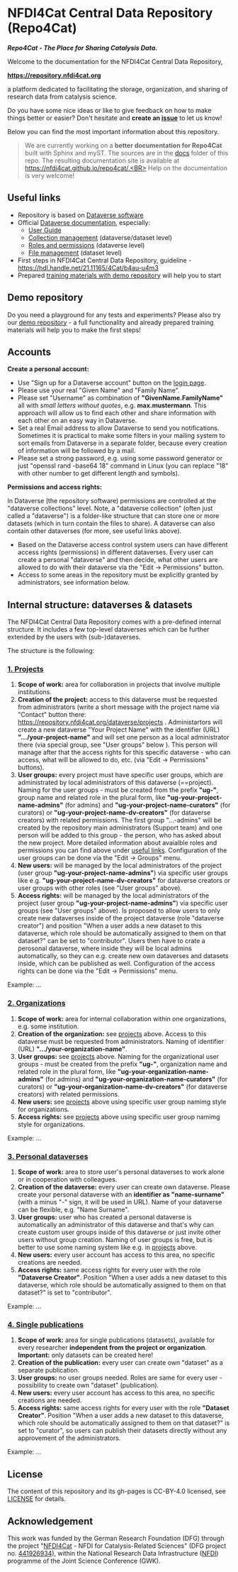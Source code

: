 # NFDI4Cat Central Data Repository (Repo4Cat)

***Repo4Cat - The Place for Sharing Catalysis Data.***

Welcome to the documentation for the NFDI4Cat Central Data Repository,

**https://repository.nfdi4cat.org**

a platform dedicated to facilitating the storage, organization, and sharing of research data from catalysis science.

Do you have some nice ideas or like to give feedback on how to make things better or easier?
Don't hesitate and **create an [issue](https://github.com/nfdi4cat/repo4cat/issues)** to let us know!

Below you can find the most important information about this repository.

> We are currently working on a **better documentation for Repo4Cat** built with Sphinx and myST. 
> The sources are in the [docs](/docs) folder of this repo. 
> The resulting documentation site is available at https://nfdi4cat.github.io/repo4cat/.<BR>
> Help on the documentation is very welcome!

## Useful links

* Repository is based on [Dataverse software](https://dataverse.org)
* Official [Dataverse documentation](https://guides.dataverse.org/en/latest/), especially:
  * [User Guide](https://guides.dataverse.org/en/latest/user/index.html)
  * [Collection management](https://guides.dataverse.org/en/latest/user/dataverse-management.html) (dataverse/dataset level)
  * [Roles and permissions](https://guides.dataverse.org/en/latest/user/dataverse-management.html#roles-permissions) (dataverse level)
  * [File management](https://guides.dataverse.org/en/latest/user/dataset-management.html) (dataset level)
* First steps in NFDI4Cat Central Data Repository, guideline - https://hdl.handle.net/21.11165/4Cat/b4au-u4m3
* Prepared [training materials with demo repository](https://github.com/nfdi4cat/repo4cat/tree/main/demo-repository#training) will help you to start

## Demo repository

Do you need a playground for any tests and experiments? Please also try our [demo repository](https://github.com/nfdi4cat/repo4cat/tree/main/demo-repository) - a full functionality and already prepared training materials will help you to make the first steps!
 
## Accounts

**Create a personal account:**

* Use "Sign up for a Dataverse account" button on the [login page](https://repository.nfdi4cat.org/loginpage.xhtml?redirectPage=dataverse.xhtml).
* Please use your real "Given Name" and "Family Name".
* Please set "Username" as combination of **"GivenName.FamilyName"** all with *small letters without quotes*, e.g. **max.mustermann**. This approach will allow us to find each other and share information with each other on an easy way in Dataverse.
* Set a real Email address to allow Dataverse to send you notifications. Sometimes it is practical to make some filters in your mailing system to sort emails from Dataverse in a separate folder, because every creation of information will be followed by a mail.
* Please set a strong password, e.g. using some password generator or just "openssl rand -base64 18" command in Linux (you can replace "18" with other number to get different length and symbols).

**Permissions and access rights:**

In Dataverse (the repository software) permissions are controlled at the "dataverse collections" level. Note, a "dataverse collection" (often just called a "dataverse") is a folder-like structure that can store one or more datasets (which in turn contain the files to share). A dataverse can also contain other dataverses (for more, see useful links above).

* Based on the Dataverse access control system users can have different access rights (permissions) in different dataverses. Every user can create a personal "dataverse" and then decide, what other users are allowed to do with their dataverse via the "Edit -> Permissions" button.
* Access to some areas in the repository must be explicitly granted by administrators, see information below.

## Internal structure: dataverses & datasets

The NFDI4Cat Central Data Repository comes with a pre-defined internal structure.
It includes a few top-level dataverses which can be further extended by the users with (sub-)dataverses.

The structure is the following:

### [1\. Projects](https://repository.nfdi4cat.org/dataverse/projects)

1. **Scope of work:** area for collaboration in projects that involve multiple institutions.
2. **Creation of the project:** access to this dataverse must be requested from administrators (write a short message with the project name via "Contact" button there: https://repository.nfdi4cat.org/dataverse/projects . Administartors will create a new dataverse "Your Project Name" with the identifier (URL) **".../your-project-name"** and will set one person as a local administrator there (via special group, see "User groups" below ). This person will manage after that the access rights for this specific dataverse - who can access, what will be allowed to do, etc. (via "Edit -> Permissions" buttons).
3. **User groups:** every project must have specific user groups, which are administrated by local administrators of this dataverse (==project). Naming for the user groups - must be created from the prefix **"ug-"**, group name and related role in the plural form, like **"ug-your-project-name-admins"** (for admins) and **"ug-your-project-name-curators"** (for curators) or **"ug-your-project-name-dv-creators"** (for dataverse creators) with related permissions. The first group "...-admins" will be created by the repository main administrators (Support team) and one person will be added to this group - the person, who has asked about the new project. More detailed information about avaialble roles and permissions you can find above under [useful links](#useful-links). Configuration of the user groups can be done via the "Edit -> Groups" menu.
4. **New users:** will be managed by the local administrators of the project (user group **"ug-your-project-name-admins"**) via specific user groups like e.g. **"ug-your-project-name-dv-creators"** for dataverse creators or user groups with other roles (see "User groups" above).
5. **Access rights:** will be managed by the local administrators of the project (user group **"ug-your-project-name-admins"**) via specific user groups (see "User groups" above). Is proposed to allow users to only create new dataverses inside of the project dataverse (role "dataverse creator") and position "When a user adds a new dataset to this dataverse, which role should be automatically assigned to them on that dataset?" can be set to "contributor". Users then have to crate a perosonal dataverse, where inside they will be local admins automatically, so they can e.g. create new own dataverses and datasets inside, which can be published as well. Configuration of the access rights can be done via the "Edit -> Permissions" menu.

Example: ...

### [2\. Organizations](https://repository.nfdi4cat.org/dataverse/organizations)

1. **Scope of work:** area for internal collaboration within one organizations, e.g. some institution.
2. **Creation of the organization:** see [projects](#1-projects) above. Access to this dataverse must be requested from administrators. Naming of identifier (URL) **".../your-organization-name"**.
3. **User groups:** see [projects](#1-projects) above. Naming for the organizational user groups - must be created from the prefix **"ug-"**, organization name and related role in the plural form, like **"ug-your-organization-name-admins"** (for admins) and **"ug-your-organization-name-curators"** (for curators) or **"ug-your-organization-name-dv-creators"** (for dataverse creators) with related permissions.
4. **New users:** see [projects](#1-projects) above using specific user group namimg style for organizations.
5. **Access rights:** see [projects](#1-projects) above using specific user group namimg style for organizations.

Example: ...

### [3\. Personal dataverses](https://repository.nfdi4cat.org/dataverse/personal)

1. **Scope of work:** area to store user's personal dataverses to work alone or in cooperation with colleagues.
2. **Creation of the dataverse:** every user can create own dataverse. Please create your personal dataverse with an **identifier as "name-surname"** (with a minus "-" sign, it will be used in URL). Name of your dataverse can be flexible, e.g. "Name Surname".
3. **User groups:** user who has created a personal dataverse is automatically an administrator of this dataverse and that's why can create custom user groups inside of this dataverse or just invite other users without group creation. Naming of user groups is free, but is better to use some naming system like e.g. in [projects](#1-projects) above.
4. **New users:**  every user account has access to this area, no specific creations are needed.
5. **Access rights:** same access rights for every user with the role **"Dataverse Creator"**. Position "When a user adds a new dataset to this dataverse, which role should be automatically assigned to them on that dataset?" is set to "contributor".

Example: ...

### [4\. Single publications](https://repository.nfdi4cat.org/dataverse/single-publications)

1. **Scope of work:** area for single publications (datasets), available for every researcher **independent from the project or organization**. **Important:** only datasets can be created here!
2. **Creation of the publication:** every user can create own "dataset" as a separate publication.
3. **User groups:** no user groups needed. Roles are same for every user - possibility to create own "dataset" (publication).
4. **New users:** every user account has access to this area, no specific creations are needed.
5. **Access rights:** same access rights for every user with the role **"Dataset Creator"**. Position "When a user adds a new dataset to this dataverse, which role should be automatically assigned to them on that dataset?" is set to "curator", so users can publish their datasets directly without any approvement of the administrators.

Example: ...

## License

The content of this repository and its gh-pages is CC-BY-4.0 licensed, see [LICENSE](LICENSE) for details.

## Acknowledgement

This work was funded by the German Research Foundation (DFG) through the project "[NFDI4Cat](https://www.nfdi4cat.org) - NFDI for Catalysis-Related Sciences" (DFG project no. [441926934](https://gepris.dfg.de/gepris/projekt/441926934)), within the National Research Data Infrastructure ([NFDI](https://www.nfdi.de)) programme of the Joint Science Conference (GWK).
